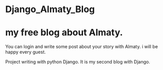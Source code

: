 # Django_Almaty_Blog
# my free blog about Almaty.

You can login and write some post about your story with Almaty. i will be happy every guest.

Project writing with python Django.
It is my second blog with Django.
